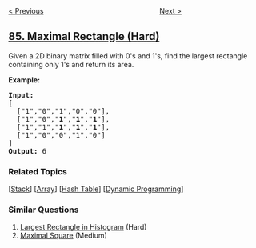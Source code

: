 <!--|This file generated by command(leetcode description); DO NOT EDIT.    |-->
<!--+----------------------------------------------------------------------+-->
<!--|@author    openset <openset.wang@gmail.com>                           |-->
<!--|@link      https://github.com/openset                                 |-->
<!--|@home      https://github.com/openset/leetcode                        |-->
<!--+----------------------------------------------------------------------+-->

[< Previous](../largest-rectangle-in-histogram "Largest Rectangle in Histogram")
　　　　　　　　　　　　　　　　
[Next >](../partition-list "Partition List")

## [85. Maximal Rectangle (Hard)](https://leetcode.com/problems/maximal-rectangle "最大矩形")

<p>Given a 2D binary matrix filled with 0&#39;s and 1&#39;s, find the largest rectangle containing only 1&#39;s and return its area.</p>

<p><strong>Example:</strong></p>

<pre>
<strong>Input:</strong>
[
  [&quot;1&quot;,&quot;0&quot;,&quot;1&quot;,&quot;0&quot;,&quot;0&quot;],
  [&quot;1&quot;,&quot;0&quot;,&quot;<strong>1</strong>&quot;,&quot;<strong>1</strong>&quot;,&quot;<strong>1</strong>&quot;],
  [&quot;1&quot;,&quot;1&quot;,&quot;<strong>1</strong>&quot;,&quot;<strong>1</strong>&quot;,&quot;<strong>1</strong>&quot;],
  [&quot;1&quot;,&quot;0&quot;,&quot;0&quot;,&quot;1&quot;,&quot;0&quot;]
]
<strong>Output:</strong> 6
</pre>

### Related Topics
  [[Stack](../../tag/stack/README.md)]
  [[Array](../../tag/array/README.md)]
  [[Hash Table](../../tag/hash-table/README.md)]
  [[Dynamic Programming](../../tag/dynamic-programming/README.md)]

### Similar Questions
  1. [Largest Rectangle in Histogram](../largest-rectangle-in-histogram) (Hard)
  1. [Maximal Square](../maximal-square) (Medium)
